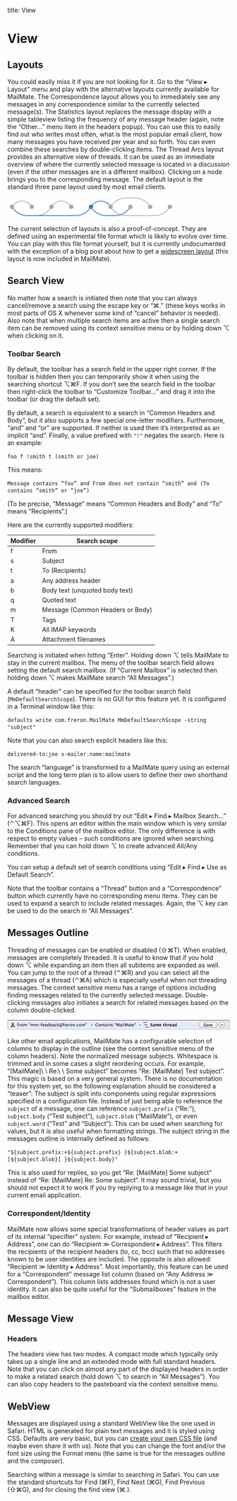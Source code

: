 title: View

# <a name="view"></a>View

## <a name="layouts"></a>Layouts

You could easily miss it if you are not looking for it. Go to the “View ▸ Layout” menu and play with the alternative layouts currently available for MailMate. The Correspondence layout allows you to immediately see any messages in any correspondence similar to the currently selected message(s). The Statistics layout replaces the message display with a simple tableview listing the frequency of any message header (again, note the “Other…” menu item in the headers popup). You can use this to easily find out who writes most often, what is the most popular email client, how many messages you have received per year and so forth. You can even combine these searches by double-clicking items. The Thread Arcs layout provides an alternative view of threads. It can be used as an immediate overview of where the currently selected message is located in a discussion (even if the other messages are in a different mailbox). Clicking on a node brings you to the corresponding message. The default layout is the standard three pane layout used by most email clients.

<img src="images/thread_arcs.png" alt="Thread arcs" class="center" />

The current selection of layouts is also a proof-of-concept. They are defined using an experimental file format which is likely to evolve over time. You can play with this file format yourself, but it is currently undocumented with the exception of a blog post about how to get a [widescreen layout][] (this layout is now included in MailMate).

[widescreen layout]: https://blog.freron.com/2010/widescreen-layout/

## <a name="search"></a>Search View

No matter how a search is initiated then note that you can always cancel/remove a search using the escape key or “⌘.” (these keys works in most parts of OS X whenever some kind of “cancel” behavior is needed). Also note that when multiple search items are active then a single search item can be removed using its context sensitive menu or by holding down ⌥ when clicking on it.

### Toolbar Search

By default, the toolbar has a search field in the upper right corner. If the toolbar is hidden then you can temporarily show it when using the searching shortcut ⌥⌘F. If you don’t see the search field in the toolbar then right-click the toolbar to “Customize Toolbar…” and drag it into the toolbar (or drag the default set).

By default, a search is equivalent to a search in “Common Headers and Body”, but it also supports a few special one-letter modifiers. Furthermore, “and” and “or” are supported. If neither is used then it’s interpreted as an implicit “and”. Finally, a value prefixed with `"!"` negates the search. Here is an example:

    foo f !smith t (smith or joe)

This means:

    Message contains “foo” and From does not contain “smith” and (To contains “smith” or “joe”)

(To be precise, “Message” means “Common Headers and Body” and “To” means “Recipients”.)

Here are the currently supported modifiers:

| Modifier | Search scope |
|----------|--------------|
| f        |  From        |
| s        |  Subject     |
| t        |  To (Recipients)|
| a        |  Any address header |
| b        |  Body text (unquoted body text)|
| q        |  Quoted text|
| m        |  Message (Common Headers or Body)|
| T        |  Tags |
| K        |  All IMAP keywords |
| A        |  Attachment filenames |

Searching is initiated when hitting “Enter”. Holding down ⌥ tells MailMate to stay in the current mailbox. The menu of the toolbar search field allows setting the default search mailbox. (If “Current Mailbox” is selected then holding down ⌥ makes MailMate search “All Messages”.)

A default “header” can be specified for the toolbar search field (`MmDefaultSearchScope`). There is no GUI for this feature yet. It is configured in a Terminal window like this:

    defaults write com.freron.MailMate MmDefaultSearchScope -string "subject"

Note that you can also search explicit headers like this:

    delivered-to:joe x-mailer.name:mailmate

The search “language” is transformed to a MailMate query using an external script and the long term plan is to allow users to define their own shorthand search languages.

### Advanced Search

For advanced searching you should try out “Edit ▸ Find ▸ Mailbox Search…” (⌃⌥⌘F). This opens an editor within the main window which is very similar to the Conditions pane of the mailbox editor. The only difference is with respect to empty values – such conditions are ignored when searching. Remember that you can hold down ⌥ to create advanced All/Any conditions. 

You can setup a default set of search conditions using “Edit ▸ Find ▸ Use as Default Search”.

Note that the toolbar contains a “Thread” button and a “Correspondence” button which currently have no corresponding menu items. They can be used to expand a search to include related messages. Again, the ⌥ key can be used to do the search in “All Messages”.

## <a name="messages_outline"></a>Messages Outline

Threading of messages can be enabled or disabled (⇧⌘T). When enabled, messages are completely threaded. It is useful to know that if you hold down ⌥ while expanding an item then all subitems are expanded as well. You can jump to the root of a thread (⌃⌘R) and you can select all the messages of a thread (⌃⌘A) which is especially useful when not threading messages. The context sensitive menu has a range of options including finding messages related to the currently selected message. Double-clicking messages also initiates a search for related messages based on the column double-clicked.

<img src="images/link_search.png" alt="Link searching" class="center" />

Like other email applications, MailMate has a configurable selection of columns to display in the outline (see the context sensitive menu of the column headers). Note the normalized message subjects. Whitespace is trimmed and in some cases a slight reordering occurs. For example, “\[MailMate\]\ \ Re:\ \ Some subject” becomes “Re: \[MailMate\] Test subject”. This magic is based on a very general system. There is no documentation for this system yet, so the following explanation should be considered a “teaser”: The subject is split into components using regular expressions specified in a configuration file. Instead of just being able to reference the `subject` of a message, one can reference `subject.prefix` (“Re:”), `subject.body` (“Test subject”), `subject.blob` (“MailMate”), or even `subject.word` (“Test” and “Subject”). This can be used when searching for values, but it is also useful when formatting strings. The subject string in the messages outline is internally defined as follows:

	"${subject.prefix:+${subject.prefix} }${subject.blob:+[${subject.blob}] }${subject.body}"

This is also used for replies, so you get “Re: \[MailMate\] Some subject” instead of “Re: \[MailMate\]  Re:  Some subject”. It may sound trivial, but you should not expect it to work if you try replying to a message like that in your current email application.

### Correspondent/Identity

MailMate now allows some special transformations of header values as part of its internal “specifier” system. For example, instead of “Recipient ▸ Address”, one can do “Recipient ≫ Correspondent ▸ Address”. This filters the recipients of the recipient headers (to, cc, bcc) such that no addresses known to be user identities are included. The opposite is also allowed: “Recipient ≫ Identity ▸ Address”. Most importantly, this feature can be used for a “Correspondent” message list column (based on “Any Address ≫ Correspondent”). This column lists addresses found which is not a user identity. It can also be quite useful for the “Submailboxes” feature in the mailbox editor.

## Message View

### <a name="headers"></a>Headers

The headers view has two modes. A compact mode which typically only takes up a single line and an extended mode with full standard headers. Note that you can click on almost any part of the displayed headers in order to make a related search (hold down ⌥ to search in “All Messages”). You can also copy headers to the pasteboard via the context sensitive menu.

## <a name="webview"></a>WebView

Messages are displayed using a standard WebView like the one used in Safari. HTML is generated for plain text messages and it is styled using CSS. Defaults are very basic, but you can [create your own CSS file][css plist] (and maybe even share it with us). Note that you can change the font and/or the font size using the Format menu (the same is true for the messages outline and the composer).

Searching within a message is similar to searching in Safari. You can use the standard shortcuts for Find (⌘F), Find Next (⌘G), Find Previous (⇧⌘G), and for closing the find view (⌘.).

[css plist]: customization.html#css_plist

<!--
## Statistics

...

## Thread Arcs

...

FIXME:

More features are hidden in the menus. Make sure you notice the “Message ▸ Mute” menu item which is very useful for mailing lists. When a message is muted it affects all replies for the message arriving in the future. Several actions are taken. Replies are automatically muted themselves and marked as read. If the muted parent is in a different mailbox (for example, because it has been archived or deleted) then the replies are moved to the same mailbox. The result of this is that a muted message triggers the entire subthread to be handled automatically. If a message in the subthread is addressed directly to one of the known identities of the user then the muting is automatically disabled.

Also note the menu items related to navigation currently in the “Message” menu. Moving to the next message (⌘⇣) automatically expands items and you can also move directly to the next unread message (⌥⌘⇣), or to the root of a thread (⇧⌘R).
-->
